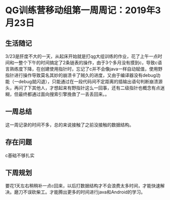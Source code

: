 # QG训练营移动组第一周周记：2019年3月23日

## 生活随记

3/23是肝度不大的一天，从起床开始就是打qg大组训练的作业，花了上午一点时间和一整个下午的时间搞定了2条链表的操作，由于3个多月没有摸到c，导致c语言熟练度下降，在创建使用指针时，忘记了c并不会像java一样自动赋值，使用野指针进行操作导致莫名其妙的崩溃卡了贼久的进度，又由于编译器没有debug功能（一debug就闪退），只能通过在一段代码间不定距离的插输出语句判断崩溃源头，再问了下其他人，才想起来有野指针这么一回事，还有二级指针也概念有点迷糊，但最终都通过面向搜索引擎挽救了一丢丢回来。。



## 一周总结

这一周记录的时间不多，总的来说接触了之前没接触的数据结构。

## 存在问题

c基础不够扎实

## 下周规划

要花1天左右稍稍补一点c回来，以后打数据结构才不会浪费太多时间，才能快速解决。磨刀不误砍柴工。才能腾出更多的时间进行java和Android的学习。

